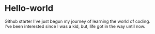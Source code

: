 # Hello-world
Github starter
I've just begun my journey of learning the world of coding. I've been interested since I was a kid, but, life got in the way until now. 
